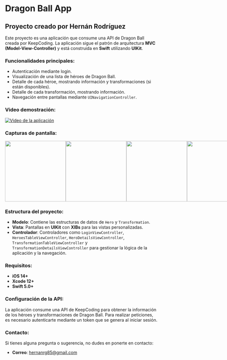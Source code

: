 # Dragon Ball App

## Proyecto creado por Hernán Rodríguez

Este proyecto es una aplicación que consume una API de Dragon Ball creada por KeepCoding. La aplicación sigue el patrón de arquitectura **MVC (Model-View-Controller)** y está construida en **Swift** utilizando **UIKit**.

### Funcionalidades principales:
- Autenticación mediante login.
- Visualización de una lista de héroes de Dragon Ball.
- Detalle de cada héroe, mostrando información y transformaciones (si están disponibles).
- Detalle de cada transformación, mostrando información.
- Navegación entre pantallas mediante `UINavigationController`.

### Video demostración:
[![Video de la aplicación](https://live.staticflickr.com/31337/54021361353_5073e89206_o.jpg)](https://www.flickr.com/photos/197108379@N03/54021361353/in/dateposted-public "Simulator Screen Recording")

### Capturas de pantalla:

<div style="display: flex; flex-direction: row;">
  <img src="https://live.staticflickr.com/65535/54004644084_b80717f34f_o.png" width="200" />
  <img src="https://live.staticflickr.com/65535/54004319226_1a94812cc6_o.png" width="200" />
  <img src="https://live.staticflickr.com/65535/54004644679_4eccab7088_o.png" width="200" />
  <img src="https://live.staticflickr.com/65535/54004319811_bbbb8419d6_o.png" width="200" />
  <img src="https://live.staticflickr.com/65535/54004644759_966521638f_o.png" width="200" />
</div>

### Estructura del proyecto:
- **Modelo**: Contiene las estructuras de datos de `Hero` y `Transformation`.
- **Vista**: Pantallas en **UIKit** con **XIBs** para las vistas personalizadas.
- **Controlador**: Controladores como `LoginViewController`, `HeroesTableViewController`, `HeroDetailsViewController`, `TransformationTableViewController` y `TransformationDetailsViewController` para gestionar la lógica de la aplicación y la navegación.

### Requisitos:
- **iOS 14+**
- **Xcode 12+**
- **Swift 5.0+**

### Configuración de la API:
La aplicación consume una API de KeepCoding para obtener la información de los héroes y transformaciones de Dragon Ball. Para realizar peticiones, es necesario autenticarte mediante un token que se genera al iniciar sesión.

### Contacto:
Si tienes alguna pregunta o sugerencia, no dudes en ponerte en contacto:

- **Correo**: hernanrg85@gmail.com
